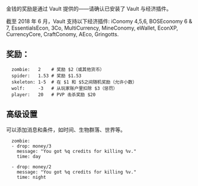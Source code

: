 金钱的奖励是通过 Vault 提供的——请确认已安装了 Vault 与经济插件。

截至 2018 年 6 月，Vault 支持以下经济插件: iConomy 4,5,6, BOSEconomy 6 & 7, EssentialsEcon, 3Co, MultiCurrency, MineConomy, eWallet, EconXP, CurrencyCore, CraftConomy, AEco, Gringotts.

## 奖励：
```
  zombie:   2    # 奖励 $2（或其他货币）
  spider:   1.53 # 奖励 $1.53
  skeleton: 1-5  # 在 $1 和 $5之间随机奖励（允许小数）
  wolf:     -3   # 从玩家账户里扣除 $3（惩罚）
  player:   20   # PVP 击杀奖励 $20
```
## 高级设置
可以添加消息和条件，如时间、生物群落、世界等。
```
  zombie:
  - drop: money/3
    message: "You got %q credits for killing %v."
    time: day

  - drop: money/2
    message: "You got %q credits for killing %v."
    time: night
```